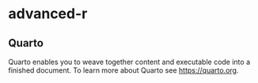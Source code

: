 advanced-r
================

## Quarto

Quarto enables you to weave together content and executable code into a
finished document. To learn more about Quarto see <https://quarto.org>.

